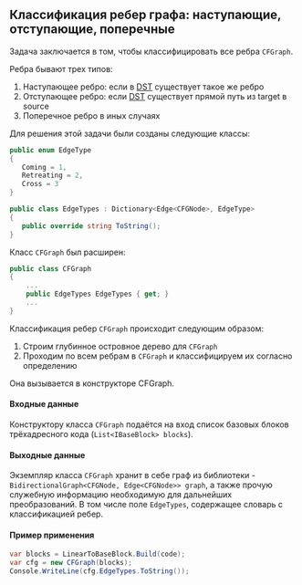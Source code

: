 ## Классификация ребер графа: наступающие, отступающие, поперечные

Задача заключается в том, чтобы классифицировать все ребра ```CFGraph```. 

Ребра бывают трех типов:
1. Наступающее ребро: если в [DST](https://github.com/DeKoyre/b8/blob/master/docs/src/15-build_dst.md) существует такое же ребро
2. Отступающее ребро: если [DST](https://github.com/DeKoyre/b8/blob/master/docs/src/15-build_dst.md) существует прямой путь из target в source
3. Поперечное ребро в иных случаях


Для решения этой задачи были созданы следующие классы:
```cs
public enum EdgeType
{
   Coming = 1,
   Retreating = 2,
   Cross = 3
}

public class EdgeTypes : Dictionary<Edge<CFGNode>, EdgeType>
{
   public override string ToString();
}
```

Класс ```CFGraph``` был расширен:
```cs
public class CFGraph
{
	...
	public EdgeTypes EdgeTypes { get; }
	...
}
```

Классификация ребер  ```CFGraph``` происходит следующим образом:
1. Строим глубинное островное дерево для ```CFGraph```
2. Проходим по всем ребрам в ```CFGraph``` и классифицируем их согласно определению

Она вызывается в конструкторе CFGraph.


#### Входные данные

Конструктору класса ```CFGraph``` подаётся на вход список базовых блоков 
трёхадресного кода (`List<IBaseBlock> blocks`).

#### Выходные данные 

Экземпляр класса ```CFGraph``` хранит в себе граф из библиотеки - ```BidirectionalGraph<CFGNode, Edge<CFGNode>> graph```, а также прочую служебную информацию необходимую для дальнейших преобразований. В том числе поле ```EdgeTypes```, содержащее словарь с классификацией ребер.

#### Пример применения  

```cs
var blocks = LinearToBaseBlock.Build(code);
var cfg = new CFGraph(blocks);
Console.WriteLine(cfg.EdgeTypes.ToString());
